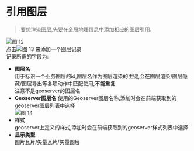 # 引用图层

>要想渲染图层,先要在全局地理信息中添加相应的图层引用.  

![图 12](https://s2.loli.net/2022/05/26/jsNTzVWYMARCdhg.png)  
点击![图 13](https://s2.loli.net/2022/05/26/VFAaX4iqotSsTYf.png ) 来添加一个图层记录  
记录所需的字段为:  

* **图层名**  
  用于标识一个业务图层的id,图层名作为图层渲染的主键,会在图层渲染/图层隐藏/图层导出等各项动作中匹配使用,**不能重复**  
  注意不是geoserver的图层名  
* **Geoserver图层名**
  使用的Geoserver图层名称,添加时会在前端获取到的geoserver图层列表中选择  
  ![图 14](https://s2.loli.net/2022/05/26/MOqu9pQSAtwKUj3.png)  
* **样式**  
  geoserver上定义的样式,添加时会在前端获取到的geoserver样式列表中选择  
* **显示类型**  
  图片瓦片/矢量瓦片/矢量图层
